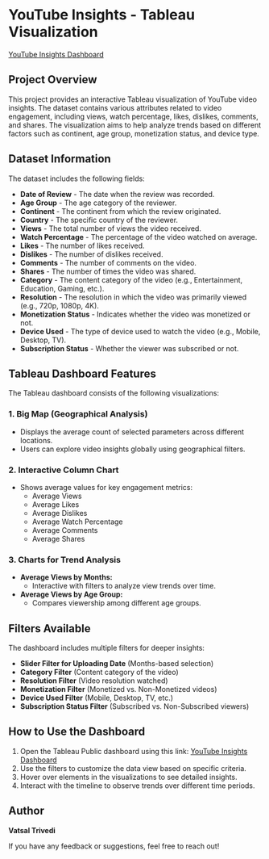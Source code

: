 # YouTube Insights - Tableau Visualization
[YouTube Insights Dashboard](https://public.tableau.com/app/profile/vatsal.trivedi4685/viz/YoutubeInsights_17392653289680/Dashboard1?publish=yes)

## Project Overview
This project provides an interactive Tableau visualization of YouTube video insights. The dataset contains various attributes related to video engagement, including views, watch percentage, likes, dislikes, comments, and shares. The visualization aims to help analyze trends based on different factors such as continent, age group, monetization status, and device type.

## Dataset Information
The dataset includes the following fields:
- **Date of Review** - The date when the review was recorded.
- **Age Group** - The age category of the reviewer.
- **Continent** - The continent from which the review originated.
- **Country** - The specific country of the reviewer.
- **Views** - The total number of views the video received.
- **Watch Percentage** - The percentage of the video watched on average.
- **Likes** - The number of likes received.
- **Dislikes** - The number of dislikes received.
- **Comments** - The number of comments on the video.
- **Shares** - The number of times the video was shared.
- **Category** - The content category of the video (e.g., Entertainment, Education, Gaming, etc.).
- **Resolution** - The resolution in which the video was primarily viewed (e.g., 720p, 1080p, 4K).
- **Monetization Status** - Indicates whether the video was monetized or not.
- **Device Used** - The type of device used to watch the video (e.g., Mobile, Desktop, TV).
- **Subscription Status** - Whether the viewer was subscribed or not.

## Tableau Dashboard Features
The Tableau dashboard consists of the following visualizations:

### 1. Big Map (Geographical Analysis)
- Displays the average count of selected parameters across different locations.
- Users can explore video insights globally using geographical filters.

### 2. Interactive Column Chart
- Shows average values for key engagement metrics:
  - Average Views
  - Average Likes
  - Average Dislikes
  - Average Watch Percentage
  - Average Comments
  - Average Shares

### 3. Charts for Trend Analysis
- **Average Views by Months:** 
  - Interactive with filters to analyze view trends over time.
- **Average Views by Age Group:** 
  - Compares viewership among different age groups.

## Filters Available
The dashboard includes multiple filters for deeper insights:
- **Slider Filter for Uploading Date** (Months-based selection)
- **Category Filter** (Content category of the video)
- **Resolution Filter** (Video resolution watched)
- **Monetization Filter** (Monetized vs. Non-Monetized videos)
- **Device Used Filter** (Mobile, Desktop, TV, etc.)
- **Subscription Status Filter** (Subscribed vs. Non-Subscribed viewers)

## How to Use the Dashboard
1. Open the Tableau Public dashboard using this link: [YouTube Insights Dashboard](https://public.tableau.com/app/profile/vatsal.trivedi4685/viz/YoutubeInsights_17392653289680/Dashboard1?publish=yes)
2. Use the filters to customize the data view based on specific criteria.
3. Hover over elements in the visualizations to see detailed insights.
4. Interact with the timeline to observe trends over different time periods.

## Author
**Vatsal Trivedi**

If you have any feedback or suggestions, feel free to reach out!
